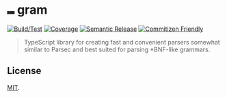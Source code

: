 # ⑉ gram

[![Build/Test](https://img.shields.io/github/workflow/status/norskeld/gram/test?style=flat&colorA=black)](https://github.com/norskeld/gram/actions)
[![Coverage](https://img.shields.io/coveralls/github/norskeld/gram?style=flat&colorA=black)](https://coveralls.io/github/norskeld/gram)
[![Semantic Release](https://img.shields.io/badge/semantic_release-black)](https://github.com/semantic-release/semantic-release)
[![Commitizen Friendly](https://img.shields.io/badge/commitizen_friendly-black)](http://commitizen.github.io/cz-cli/)

> TypeScript library for creating fast and convenient parsers somewhat similar to Parsec and best suited for parsing *BNF-like grammars.

## License

[MIT](LICENSE).
